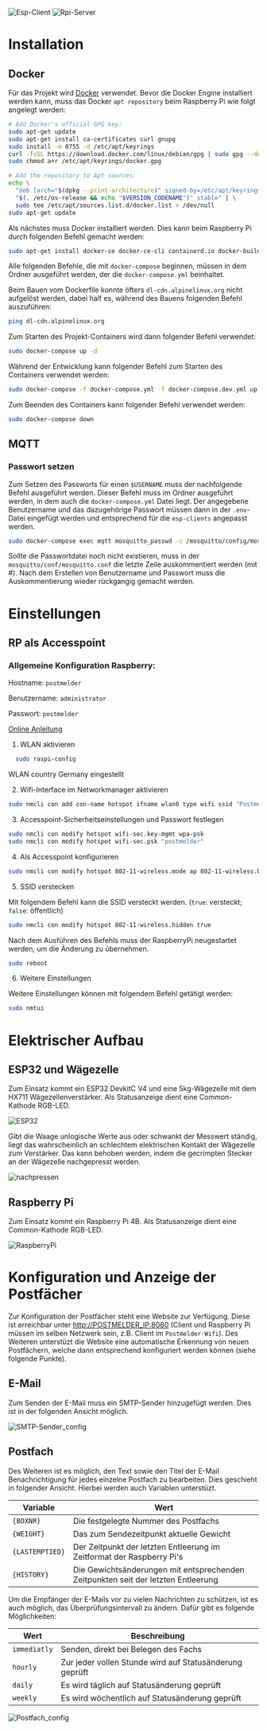 ![Esp-Client](https://github.com/binsim/postmelder/actions/workflows/PlatformIO.yml/badge.svg)
![Rpi-Server](https://github.com/binsim/postmelder/actions/workflows/Node.yml/badge.svg)

# Installation

## Docker
Für das Projekt wird [Docker](https://www.docker.com/products/docker-desktop/) verwendet.
Bevor die Docker Engine installiert werden kann, muss das Docker `apt repository` beim Raspberry Pi wie folgt angelegt werden:

```bash
# Add Docker's official GPG key:
sudo apt-get update
sudo apt-get install ca-certificates curl gnupg
sudo install -m 0755 -d /etc/apt/keyrings
curl -fsSL https://download.docker.com/linux/debian/gpg | sudo gpg --dearmor -o /etc/apt/keyrings/docker.gpg
sudo chmod a+r /etc/apt/keyrings/docker.gpg

# Add the repository to Apt sources:
echo \
  "deb [arch="$(dpkg --print-architecture)" signed-by=/etc/apt/keyrings/docker.gpg] https://download.docker.com/linux/debian \
  "$(. /etc/os-release && echo "$VERSION_CODENAME")" stable" | \
  sudo tee /etc/apt/sources.list.d/docker.list > /dev/null
sudo apt-get update
```

Als nächstes muss Docker installiert werden. Dies kann beim Raspberry Pi durch folgenden Befehl gemacht werden:

```bash
sudo apt-get install docker-ce docker-ce-cli containerd.io docker-buildx-plugin docker-compose-plugin docker-compose
```

Alle folgenden Befehle, die mit `docker-compose` beginnen, müssen in dem Ordner ausgeführt werden, der die `docker-compose.yml` beinhaltet.

Beim Bauen vom Dockerfile konnte öfters `dl-cdn.alpinelinux.org` nicht aufgelöst werden, dabei half es, während des Bauens folgenden Befehl auszuführen:

```bash
ping dl-cdn.alpinelinux.org
```

Zum Starten des Projekt-Containers wird dann folgender Befehl verwendet:

```bash
sudo docker-compose up -d
```

Während der Entwicklung kann folgender Befehl zum Starten des Containers verwendet werden:

```bash
sudo docker-compose -f docker-compose.yml -f docker-compose.dev.yml up -d
```

Zum Beenden des Containers kann folgender Befehl verwendet werden:

```bash
sudo docker-compose down
```

## MQTT

### Passwort setzen

Zum Setzen des Passworts für einen `$USERNAME` muss der nachfolgende Befehl ausgeführt werden. Dieser Befehl muss im Ordner ausgeführt werden, in dem auch die `docker-compose.yml` Datei liegt. Der angegebene Benutzername und das dazugehörige Passwort müssen dann in der `.env`-Datei eingefügt werden und entsprechend für die `esp-clients` angepasst werden.


```bash
sudo docker-compose exec mqtt mosquitto_passwd -c /mosquitto/config/mosquitto.passwd $USERNAME
```

Sollte die Passwortdatei noch nicht existieren, muss in der `mosquitto/conf/mosquitto.conf` die letzte Zeile auskommentiert werden (mit #). Nach dem Erstellen von Benutzername und Passwort muss die Auskommentierung wieder rückgangig gemacht werden.

# Einstellungen

## RP als Accesspoint

### Allgemeine Konfiguration Raspberry:

Hostname: `postmelder`

Benutzername: `administrator`

Passwort: `postmelder`

[Online Anleitung](https://raspberrytips.com/access-point-setup-raspberry-pi/)

1. WLAN aktivieren

```bash
  sudo raspi-config
```

  WLAN country Germany eingestellt

2. Wifi-Interface im Networkmanager aktivieren

```bash
sudo nmcli con add con-name hotspot ifname wlan0 type wifi ssid "Postmelder-Wifi"
```

3. Accesspoint-Sicherheitseinstellungen und Passwort festlegen

```bash
sudo nmcli con modify hotspot wifi-sec.key-mgmt wpa-psk
sudo nmcli con modify hotspot wifi-sec.psk "postmelder"
```

4. Als Accesspoint konfigurieren

```bash
sudo nmcli con modify hotspot 802-11-wireless.mode ap 802-11-wireless.band bg ipv4.method shared
```

5. SSID verstecken

Mit folgendem Befehl kann die SSID versteckt werden. (`true`: versteckt; `false`: öffentlich)

```bash
sudo nmcli con modify hotspot 802-11-wireless.hidden true
```

Nach dem Ausführen des Befehls muss der RaspberryPi neugestartet werden, um die Änderung zu übernehmen.

```bash
sudo reboot
```

6. Weitere Einstellungen

Weitere Einstellungen können mit folgendem Befehl getätigt werden:

```bash
sudo nmtui
```

# Elektrischer Aufbau

## ESP32 und Wägezelle

Zum Einsatz kommt ein ESP32 DevkitC V4 und eine 5kg-Wägezelle mit dem HX711 Wägezellenverstärker. Als Statusanzeige dient eine Common-Kathode RGB-LED.

![ESP32](https://github.com/binsim/postmelder/assets/148945984/db4f611c-a416-498d-8ce0-02bcdacfa60d)

Gibt die Waage unlogische Werte aus oder schwankt der Messwert ständig, liegt das wahrscheinlich an schlechtem elektrischen Kontakt der Wägezelle zum Verstärker. Das kann behoben werden, indem die gecrimpten Stecker an der Wägezelle nachgepresst werden.

![nachpressen](https://github.com/binsim/postmelder/assets/148945984/3178d065-aa17-4d21-8830-6b275fb2cb63)

## Raspberry Pi

Zum Einsatz kommt ein Raspberry Pi 4B. Als Statusanzeige dient eine Common-Kathode RGB-LED.

![RaspberryPi](https://github.com/binsim/postmelder/assets/148945984/aaae5b55-50ee-48cd-8737-964f64a09dfe)

# Konfiguration und Anzeige der Postfächer

Zur Konfiguration der Postfächer steht eine Website zur Verfügung. Diese ist erreichbar unter <http://POSTMELDER_IP:8080> (Client und Raspberry Pi müssen im selben Netzwerk sein, z.B. Client im `Postmelder-Wifi`). Des Weiteren unterstüzt die Website eine automatische Erkennung von neuen Postfächern, welche dann entsprechend konfiguriert werden können (siehe folgende Punkte).

## E-Mail

Zum Senden der E-Mail muss ein SMTP-Sender hinzugefügt werden. Dies ist in der folgenden Ansicht möglich.

![SMTP-Sender_config]()

## Postfach

Des Weiteren ist es möglich, den Text sowie den Titel der E-Mail Benachrichtigung für jedes einzelne Postfach zu bearbeiten. Dies geschieht in folgender Ansicht. Hierbei werden auch Variablen unterstüzt.

| Variable | Wert |
| -------- | ---- |
| `{BOXNR}` | Die festgelegte Nummer des Postfachs |
| `{WEIGHT}` | Das zum Sendezeitpunkt aktuelle Gewicht |
| `{LASTEMPTIED}` | Der Zeitpunkt der letzten Entleerung im Zeitformat der Raspberry Pi's |
| `{HISTORY}` | Die Gewichtsänderungen mit entsprechenden Zeitpunkten seit der letzten Entleerung |

Um die Empfänger der E-Mails vor zu vielen Nachrichten zu schützen, ist es auch möglich, das Überprüfungsintervall zu ändern. Dafür gibt es folgende Möglichkeiten:

| Wert | Beschreibung |
| ---- | ------------ |
| `immediatly` | Senden, direkt bei Belegen des Fachs |
| `hourly` | Zur jeder vollen Stunde wird auf Statusänderung geprüft |
| `daily` | Es wird täglich auf Statusänderung geprüft |
| `weekly` | Es wird wöchentlich auf Statusänderung geprüft |

![Postfach_config]()

